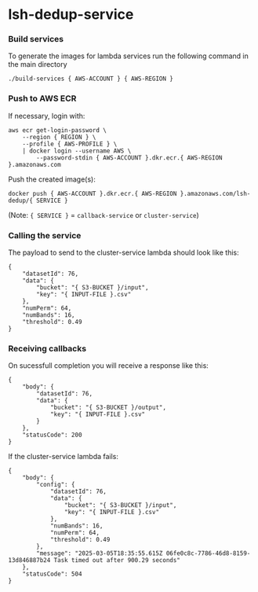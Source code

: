 # lsh-dedup-service

### Build services
To generate the images for lambda services run the following command in the main directory
```
./build-services { AWS-ACCOUNT } { AWS-REGION }
```

### Push to AWS ECR
If necessary, login with:
```
aws ecr get-login-password \
    --region { REGION } \
    --profile { AWS-PROFILE } \
    | docker login --username AWS \
        --password-stdin { AWS-ACCOUNT }.dkr.ecr.{ AWS-REGION }.amazonaws.com
```

Push the created image(s):
```
docker push { AWS-ACCOUNT }.dkr.ecr.{ AWS-REGION }.amazonaws.com/lsh-dedup/{ SERVICE }
```
(Note: `{ SERVICE }` = `callback-service` or `cluster-service`)

### Calling the service
The payload to send to the cluster-service lambda should look like this:
```
{
    "datasetId": 76,
    "data": {
        "bucket": "{ S3-BUCKET }/input",
        "key": "{ INPUT-FILE }.csv"
    },
    "numPerm": 64,
    "numBands": 16,
    "threshold": 0.49
}
```

### Receiving callbacks
On sucessfull completion you will receive a response like this:
```
{
    "body": {
        "datasetId": 76,
        "data": {
            "bucket": "{ S3-BUCKET }/output",
            "key": "{ INPUT-FILE }.csv"
        }
    },
    "statusCode": 200
}
```

If the cluster-service lambda fails:
```
{
    "body": {
        "config": {
            "datasetId": 76,
            "data": {
                "bucket": "{ S3-BUCKET }/input",
                "key": "{ INPUT-FILE }.csv"
            },
            "numBands": 16,
            "numPerm": 64,
            "threshold": 0.49
        },
        "message": "2025-03-05T18:35:55.615Z 06fe0c8c-7786-46d8-8159-13d846887b24 Task timed out after 900.29 seconds"
    },  
    "statusCode": 504
}
```